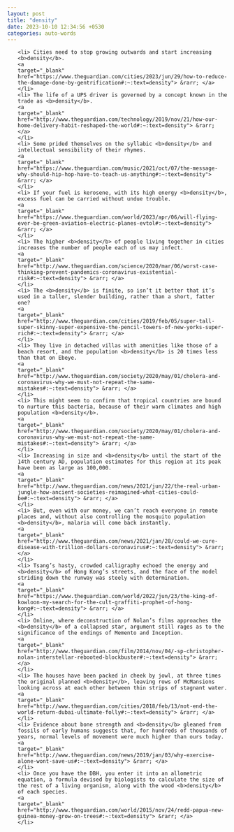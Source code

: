 ```yaml
---
layout: post
title: "density"
date: 2023-10-10 12:34:56 +0530
categories: auto-words
---
```

<ol>

    <li> Cities need to stop growing outwards and start increasing <b>density</b>.
    <a 
    target="_blank" 
    href="https://www.theguardian.com/cities/2023/jun/29/how-to-reduce-the-damage-done-by-gentrification#:~:text=density"> &rarr; </a>
    </li>
    <li> The life of a UPS driver is governed by a concept known in the trade as <b>density</b>.
    <a 
    target="_blank" 
    href="http://www.theguardian.com/technology/2019/nov/21/how-our-home-delivery-habit-reshaped-the-world#:~:text=density"> &rarr; </a>
    </li>
    <li> Some prided themselves on the syllabic <b>density</b> and intellectual sensibility of their rhymes.
    <a 
    target="_blank" 
    href="https://www.theguardian.com/music/2021/oct/07/the-message-why-should-hip-hop-have-to-teach-us-anything#:~:text=density"> &rarr; </a>
    </li>
    <li> If your fuel is kerosene, with its high energy <b>density</b>, excess fuel can be carried without undue trouble.
    <a 
    target="_blank" 
    href="https://www.theguardian.com/world/2023/apr/06/will-flying-ever-be-green-aviation-electric-planes-evtol#:~:text=density"> &rarr; </a>
    </li>
    <li> The higher <b>density</b> of people living together in cities increases the number of people each of us may infect.
    <a 
    target="_blank" 
    href="http://www.theguardian.com/science/2020/mar/06/worst-case-thinking-prevent-pandemics-coronavirus-existential-risk#:~:text=density"> &rarr; </a>
    </li>
    <li> The <b>density</b> is finite, so isn’t it better that it’s used in a taller, slender building, rather than a short, fatter one?
    <a 
    target="_blank" 
    href="http://www.theguardian.com/cities/2019/feb/05/super-tall-super-skinny-super-expensive-the-pencil-towers-of-new-yorks-super-rich#:~:text=density"> &rarr; </a>
    </li>
    <li> They live in detached villas with amenities like those of a beach resort, and the population <b>density</b> is 20 times less than that on Ebeye.
    <a 
    target="_blank" 
    href="http://www.theguardian.com/society/2020/may/01/cholera-and-coronavirus-why-we-must-not-repeat-the-same-mistakes#:~:text=density"> &rarr; </a>
    </li>
    <li> This might seem to confirm that tropical countries are bound to nurture this bacteria, because of their warm climates and high population <b>density</b>.
    <a 
    target="_blank" 
    href="http://www.theguardian.com/society/2020/may/01/cholera-and-coronavirus-why-we-must-not-repeat-the-same-mistakes#:~:text=density"> &rarr; </a>
    </li>
    <li> Increasing in size and <b>density</b> until the start of the 14th century AD, population estimates for this region at its peak have been as large as 100,000.
    <a 
    target="_blank" 
    href="http://www.theguardian.com/news/2021/jun/22/the-real-urban-jungle-how-ancient-societies-reimagined-what-cities-could-be#:~:text=density"> &rarr; </a>
    </li>
    <li> But, even with our money, we can’t reach everyone in remote places and, without also controlling the mosquito population <b>density</b>, malaria will come back instantly.
    <a 
    target="_blank" 
    href="http://www.theguardian.com/news/2021/jan/28/could-we-cure-disease-with-trillion-dollars-coronavirus#:~:text=density"> &rarr; </a>
    </li>
    <li> Tsang’s hasty, crowded calligraphy echoed the energy and <b>density</b> of Hong Kong’s streets, and the face of the model striding down the runway was steely with determination.
    <a 
    target="_blank" 
    href="https://www.theguardian.com/world/2022/jun/23/the-king-of-kowloon-my-search-for-the-cult-graffiti-prophet-of-hong-kong#:~:text=density"> &rarr; </a>
    </li>
    <li> Online, where deconstruction of Nolan’s films approaches the <b>density</b> of a collapsed star, argument still rages as to the significance of the endings of Memento and Inception.
    <a 
    target="_blank" 
    href="http://www.theguardian.com/film/2014/nov/04/-sp-christopher-nolan-interstellar-rebooted-blockbuster#:~:text=density"> &rarr; </a>
    </li>
    <li> The houses have been packed in cheek by jowl, at three times the original planned <b>density</b>, leaving rows of McMansions looking across at each other between thin strips of stagnant water.
    <a 
    target="_blank" 
    href="http://www.theguardian.com/cities/2018/feb/13/not-end-the-world-return-dubai-ultimate-folly#:~:text=density"> &rarr; </a>
    </li>
    <li> Evidence about bone strength and <b>density</b> gleaned from fossils of early humans suggests that, for hundreds of thousands of years, normal levels of movement were much higher than ours today.
    <a 
    target="_blank" 
    href="http://www.theguardian.com/news/2019/jan/03/why-exercise-alone-wont-save-us#:~:text=density"> &rarr; </a>
    </li>
    <li> Once you have the DBH, you enter it into an allometric equation, a formula devised by biologists to calculate the size of the rest of a living organism, along with the wood <b>density</b> of each species.
    <a 
    target="_blank" 
    href="http://www.theguardian.com/world/2015/nov/24/redd-papua-new-guinea-money-grow-on-trees#:~:text=density"> &rarr; </a>
    </li>